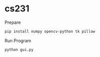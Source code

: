 # cs231

Prepare

```
pip install numpy opencv-python tk pillow
```

Run Program

```
python gui.py
```

